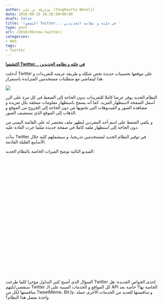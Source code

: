 ```yaml
---
author: يوغرطة بن علي (Youghourta Benali)
date: 2010-09-15 16:26:50+00:00
draft: false
title: 'اكتشفوا Twitter... في حلته و نظامه الجديدين '
type: post
url: /2010/09/new-twitter/
categories:
- Web
tags:
- Twitter
---
```


**[اكتشفوا Twitter... في حلته و نظامه الجديدين]( https://www.it-scoop.com/2010/09/new-twitter/)**




أدخلت Twitter على موقعها تحسينات جديدة تخص شكله و طريقة عرضه للتغريدات و هذا ليتماشى مع متطلبات مستخدمين المتزايدة باستمرار.




[![](https://www.it-scoop.com/wp-content/uploads/2010/09/New-Twitter.jpg)
]( https://www.it-scoop.com/2010/09/new-twitter/)


النظام الجديد يوفر عرضا كاملا للتغريدات بدون الحاجة إلى الضغط في كل مرة على الزر أسفل الصفحة لاستظهار المزيد، كما أنه يسمح باستظهار معلومات متعلقة بكل تغريدة و مشاهدة الصور و الفيديوهات التي تحتويها من دون الحاجة إلى الخروج من الموقع و الذهاب إلى الموقع الذي يستضيف الصور.

و يكفي الضغط على اسم أحد المغردين ليظهر ملف مختصر له على القائمة اليمنى من دون الحاجة إلى استظهار ملفه كاملا في صفحة جديدة مثلما جرت العادة عليه.

بدأت Twitter في توفير النظام الجديد لمستخدمين تدريجيا، و سيشملهم كلية خلال الأسابيع القليلة القادمة.

الفيديو التالية توضح الميزات الخاصة بالنظام الجديد:

<!-- more -->



<object classid="clsid:d27cdb6e-ae6d-11cf-96b8-444553540000" width="640" codebase="http://download.macromedia.com/pub/shockwave/cabs/flash/swflash.cab#version=6,0,40,0" height="385"><embed src="http://www.youtube.com/v/rIpD7hfffQo?fs=1&hl=fr_FR&rel=0" allowscriptaccess="always" height="385" width="640" allowfullscreen="true" type="application/x-shockwave-flash"></embed></object>

السؤال الذي أصبح كثير التداول مؤخرا كلما طرحت Twitter إحدى الخواص الجديدة: هل ستقضي/تلتهم Twitter كل المواقع و الخدمات المبنية على الـ API الخاصة بها؟ خاصة بعد منافستها لكل من TweetMeme، Bit.ly، و منافستها للعديد من الخدمات الأخرى جملة واحدة بفضل هذا النظام؟
